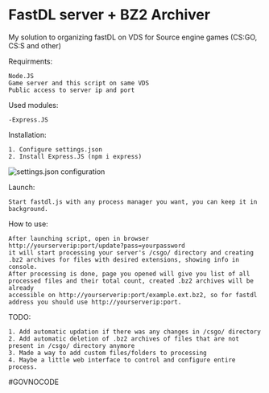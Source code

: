 # FastDL server + BZ2 Archiver
My solution to organizing fastDL on VDS for Source engine games (CS:GO, CS:S and other)

Requirments:
```
Node.JS
Game server and this script on same VDS
Public access to server ip and port
```

Used modules:
```
-Express.JS
```


Installation:
```
1. Configure settings.json
2. Install Express.JS (npm i express)
```
<img src="https://github.com/kolesto65/FastDL-BZ2-Archiver/blob/main/settings_config.png?raw=true" alt="settings.json configuration">

Launch:
```
Start fastdl.js with any process manager you want, you can keep it in background.
```

How to use:
```
After launching script, open in browser http://yourserverip:port/update?pass=yourpassword 
it will start processing your server's /csgo/ directory and creating .bz2 archives for files with desired extensions, showing info in console.
After processing is done, page you opened will give you list of all processed files and their total count, created .bz2 archives will be already
accessible on http://yourserverip:port/example.ext.bz2, so for fastdl address you should use http://yourserverip:port.
```

TODO:
```
1. Add automatic updation if there was any changes in /csgo/ directory
2. Add automatic deletion of .bz2 archives of files that are not present in /csgo/ directory anymore
3. Made a way to add custom files/folders to processing
4. Maybe a little web interface to control and configure entire process.
```
#GOVNOCODE
